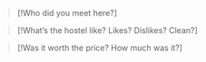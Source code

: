 > [!Who did you meet here?]

> [!What’s the hostel like? Likes? Dislikes? Clean?]

> [!Was it worth the price? How much was it?]


